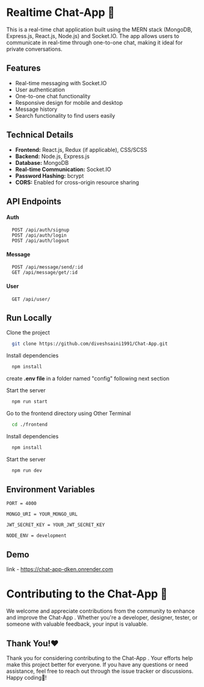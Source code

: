 
# Realtime Chat-App 📨

This is a real-time chat application built using the MERN stack (MongoDB, Express.js, React.js, Node.js) and Socket.IO. The app allows users to communicate in real-time through one-to-one chat, making it ideal for private conversations.






## Features

- Real-time messaging with Socket.IO
- User authentication
- One-to-one chat functionality
- Responsive design for mobile and desktop
- Message history
- Search functionality to find users easily



## Technical Details

- **Frontend:** React.js, Redux (if applicable), CSS/SCSS
- **Backend:** Node.js, Express.js
- **Database:** MongoDB
- **Real-time Communication:** Socket.IO
- **Password Hashing:** bcrypt
- **CORS:** Enabled for cross-origin resource sharing
## API Endpoints


#### Auth 

```http
  POST /api/auth/signup
  POST /api/auth/login
  POST /api/auth/logout
```

#### Message

```http
  POST /api/message/send/:id
  GET /api/message/get/:id
```
#### User

```http
  GET /api/user/
```



## Run Locally

Clone the project

```bash
  git clone https://github.com/diveshsaini1991/Chat-App.git
```

Install dependencies

```bash
  npm install 
```

create **.env file** in a folder named "config" following next section

Start the server

```bash
  npm run start
```

Go to the frontend directory using Other Terminal

```bash
  cd ./frontend
```

Install dependencies

```bash
  npm install
```

Start the server

```bash
  npm run dev
```

## Environment Variables


```dotenv
PORT = 4000

MONGO_URI = YOUR_MONGO_URL

JWT_SECRET_KEY = YOUR_JWT_SECRET_KEY

NODE_ENV = development

```


## Demo

link - https://chat-app-dken.onrender.com


# Contributing to the Chat-App 🤝

We welcome and appreciate contributions from the community to enhance and improve the Chat-App . Whether you're a developer, designer, tester, or someone with valuable feedback, your input is valuable.
## Thank You!❤️

Thank you for considering contributing to the Chat-App . Your efforts help make this project better for everyone. If you have any questions or need assistance, feel free to reach out through the issue tracker or discussions. Happy coding🤩!